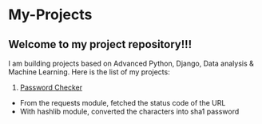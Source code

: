 # My-Projects
## Welcome to my project repository!!!

I am building projects based on Advanced Python, Django, Data analysis & Machine Learning. Here is the list of my projects:

1. [Password Checker](https://github.com/Anjali-DA/My-Projects/blob/main/Password%20checker/PasswordAPI.py)
- From the requests module, fetched the status code of the URL
- With hashlib module, converted the characters into sha1 password
